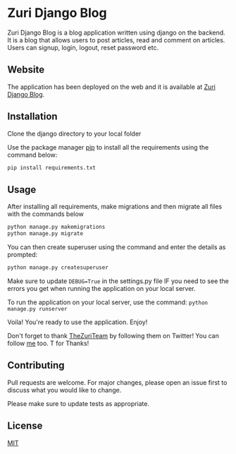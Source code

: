 # Zuri Django Blog

Zuri Django Blog is a blog application written using django on the backend. It is a blog that allows users to post articles, read and comment on articles. Users can signup, login, logout, reset password etc.

## Website

The application has been deployed on the web and it is available at [Zuri Django Blog](https://zuridjangoblog.herokuapp.com/).

## Installation

Clone the django directory to your local folder


Use the package manager [pip](https://pip.pypa.io/en/stable/) to install all the requirements using the command below:

```bash
pip install requirements.txt
```

## Usage

After installing all requirements, make migrations and then migrate all files with the commands below
```bash
python manage.py makemigrations
python manage.py migrate
```
You can then create superuser using the command and enter the details as prompted:
```bash
python manage.py createsuperuser
```
Make sure to update ```DEBUG=True``` in the settings.py file IF you need to see the errors you get when running the application on your local server.

To run the application on your local server, use the command: ```python manage.py runserver```

Voila! You're ready to use the application. Enjoy!


Don't forget to thank [TheZuriTeam](https://twitter.com/theZuriTeam) by following them on Twitter!
You can follow [me](https://twitter.com/oluwa_teeblaq) too. T for Thanks!

## Contributing
Pull requests are welcome. For major changes, please open an issue first to discuss what you would like to change.

Please make sure to update tests as appropriate.

## License
[MIT](https://choosealicense.com/licenses/mit/)
